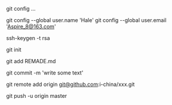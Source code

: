 git config ...

git config --global user.name 'Hale'
git config --global user.email 'Aspire_8@163.com'

ssh-keygen -t rsa 

git init

git add REMADE.md

git commit -m 'write some text'

git remote add origin git@github.com:i-china/xxx.git

git push -u origin master
